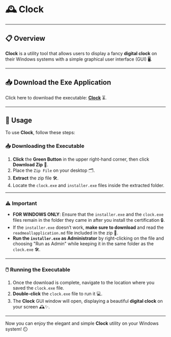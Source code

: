 # 🕰️ Clock

---

## 📋 Overview

**Clock** is a utility tool that allows users to display a fancy **digital clock** on their Windows systems with a simple graphical user interface (GUI) 🖥️.

---

## 📥 Download the Exe Application

Click here to download the executable: [**Clock**](https://github.com/KernFerm/clock/releases/tag/CLOCK) ⏳.

---

## 🚀 Usage

To use **Clock**, follow these steps:

### 📥 Downloading the Executable

1. **Click** the **Green Button** in the upper right-hand corner, then click **Download Zip** 📂.
2. Place the `Zip File` on your desktop 🗂️.
3. **Extract** the zip file 🛠️.
4. Locate the `clock.exe` and `installer.exe` files inside the extracted folder.

---

### ⚠️ Important

- **FOR WINDOWS ONLY**: Ensure that the `installer.exe` and the `clock.exe` files remain in the folder they came in after you install the certification 🔒.
- If the `installer.exe` doesn’t work, **make sure to download** and read the `readmeallapplication.md` file included in the zip 📄.
- **Run the `installer.exe` as Administrator** by right-clicking on the file and choosing "Run as Admin" while keeping it in the same folder as the `clock.exe` 🛠️.

---

### 🖱️ Running the Executable

1. Once the download is complete, navigate to the location where you saved the `clock.exe` file.
2. **Double-click** the `clock.exe` file to run it 💻.
3. The **Clock** GUI window will open, displaying a beautiful **digital clock** on your screen 🕰️✨.

---

Now you can enjoy the elegant and simple **Clock** utility on your Windows system! ⏲️
